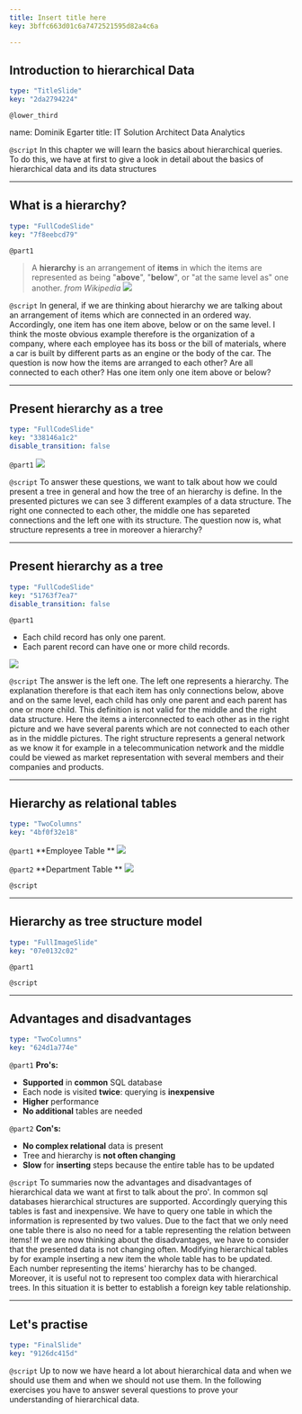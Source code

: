 ```yaml
---
title: Insert title here
key: 3bffc663d01c6a7472521595d82a4c6a

---
```

## Introduction to hierarchical Data

```yaml
type: "TitleSlide"
key: "2da2794224"
```

`@lower_third`

name: Dominik Egarter
title: IT Solution Architect Data Analytics


`@script`
In this chapter we will learn the basics about hierarchical queries. To do this, we have at first to give a look in detail about the basics of hierarchical data and its data structures


---
## What is a hierarchy?

```yaml
type: "FullCodeSlide"
key: "7f8eebcd79"
```

`@part1`
> A **hierarchy** is an arrangement of **items**  in which the items are represented as being "**above**", "**below**", or "at the same level as" one another.
_from Wikipedia_
![](https://assets.datacamp.com/production/repositories/4213/datasets/bb9182cfc37b4d0abc3290a77b91330a7ef9af91/hierarchyGeneral.jpg)


`@script`
In general, if we are thinking about hierarchy we are talking about an arrangement of items which are connected in an ordered way. Accordingly, one item has one item above, below or on the same level. I think the moste obvious example therefore is the organization of a company, where each employee has its boss or the bill of materials, where a car is built by different parts as an engine or the body of the car. The question is now how the items are arranged to each other? Are all connected to each other? Has one item only one item above or below?


---
## Present hierarchy as a tree

```yaml
type: "FullCodeSlide"
key: "338146a1c2"
disable_transition: false
```

`@part1`
![](https://assets.datacamp.com/production/repositories/4213/datasets/64b5ed02c0f1ff079c3d1779faaa6d13c4bfeec7/differentStructures.png)


`@script`
To answer these questions, we want to talk about how we could present a tree in general and how the tree of an hierarchy is define. In the presented pictures we can see 3 different examples of a data structure. The right one connected to each other, the middle one has separeted connections and the left one with its structure. The question now is, what structure represents a tree in moreover a hierarchy?


---
## Present hierarchy as a tree

```yaml
type: "FullCodeSlide"
key: "51763f7ea7"
disable_transition: false
```

`@part1`
- Each child record has only one parent.
- Each parent record can have one or more child records.

![](https://assets.datacamp.com/production/repositories/4213/datasets/36906347a2c4fb68d4de6c053410229d3d4924d0/compareStructure.png)


`@script`
The answer is the left one. The left one represents a hierarchy. The explanation therefore is that each item has only connections below, above and on the same level, each child has only one parent and each parent has one or more child. This definition is not valid for the middle and the right data structure. Here the items a interconnected to each other as in the right picture and we have several parents which are not connected to each other as in the middle pictures. The right structure represents a general network as we know it for example in a telecommunication network and the middle could be viewed as market representation with several members and their companies and products.


---
## Hierarchy as relational tables

```yaml
type: "TwoColumns"
key: "4bf0f32e18"
```

`@part1`
**Employee Table
**
![](https://assets.datacamp.com/production/repositories/4213/datasets/b8c369a806c13036da9c809096bc7181318dd922/empTable.png)


`@part2`
**Department Table
**
![](https://assets.datacamp.com/production/repositories/4213/datasets/36d468b58ab90a41a4ec4dc03080187595d726fc/DeptTable.png)


`@script`



---
## Hierarchy as tree structure model

```yaml
type: "FullImageSlide"
key: "07e0132c02"
```

`@part1`



`@script`



---
## Advantages and disadvantages

```yaml
type: "TwoColumns"
key: "624d1a774e"
```

`@part1`
**Pro's:**
- **Supported** in **common** SQL database 
- Each node is visited **twice**: querying is **inexpensive**
- **Higher** performance
- **No additional** tables are needed


`@part2`
**Con's:**

- **No complex relational** data is present
- Tree and hierarchy is **not often changing**
- **Slow** for **inserting** steps because the entire table has to be updated


`@script`
To summaries now the advantages and disadvantages of hierarchical data we want at first to talk about the pro'. In common sql databases hierarchical structures are supported. Accordingly querying this tables is fast and inexpensive. We have to query one table in which the information is represented by two values. Due to the fact that we only need one table there is also no need for a table representing the relation between items! If we are now thinking about the disadvantages, we have to consider that the presented data is not changing often. Modifying hierarchical tables by for example inserting a new item the whole table has to be updated. Each number representing the items' hierarchy has to be changed. Moreover, it is useful not to represent too complex data with hierarchical trees. In this situation it is better to establish a foreign key table relationship.


---
## Let's practise

```yaml
type: "FinalSlide"
key: "9126dc415d"
```

`@script`
Up to now we have heard a lot about hierarchical data and when we should use them and when we should not use them. In the following exercises you have to answer several questions to prove your understanding of hierarchical data.

